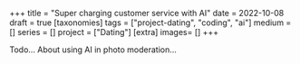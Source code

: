 +++
title = "Super charging customer service with AI"
date = 2022-10-08
draft =  true
[taxonomies]
tags = ["project-dating", "coding", "ai"]
medium = []
series = []
project = ["Dating"]
[extra]
images= []
+++

Todo...
About using AI in photo moderation...
